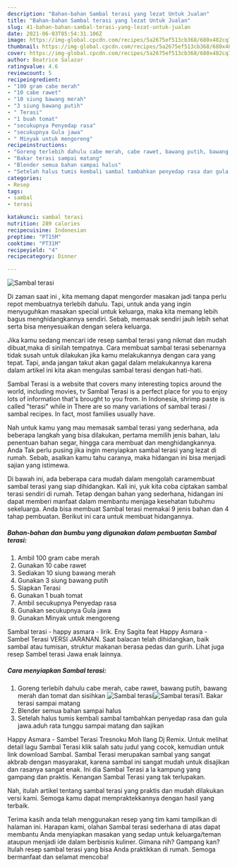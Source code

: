 ```yaml
---
description: "Bahan-bahan Sambal terasi yang lezat Untuk Jualan"
title: "Bahan-bahan Sambal terasi yang lezat Untuk Jualan"
slug: 41-bahan-bahan-sambal-terasi-yang-lezat-untuk-jualan
date: 2021-06-03T05:54:31.106Z
image: https://img-global.cpcdn.com/recipes/5a2675ef513cb368/680x482cq70/sambal-terasi-foto-resep-utama.jpg
thumbnail: https://img-global.cpcdn.com/recipes/5a2675ef513cb368/680x482cq70/sambal-terasi-foto-resep-utama.jpg
cover: https://img-global.cpcdn.com/recipes/5a2675ef513cb368/680x482cq70/sambal-terasi-foto-resep-utama.jpg
author: Beatrice Salazar
ratingvalue: 4.6
reviewcount: 5
recipeingredient:
- "100 gram cabe merah"
- "10 cabe rawet"
- "10 siung bawang merah"
- "3 siung bawang putih"
- " Terasi"
- "1 buah tomat"
- "secukupnya Penyedap rasa"
- "secukupnya Gula jawa"
- " Minyak untuk mengoreng"
recipeinstructions:
- "Goreng terlebih dahulu cabe merah, cabe rawet, bawang putih, bawang merah dan tomat dan sisihkan"
- "Bakar terasi sampai matang"
- "Blender semua bahan sampai halus"
- "Setelah halus tumis kembali sambal tambahkan penyedap rasa dan gula jawa.aduh rata tunggu sampai matang dan sajikan"
categories:
- Resep
tags:
- sambal
- terasi

katakunci: sambal terasi 
nutrition: 289 calories
recipecuisine: Indonesian
preptime: "PT15M"
cooktime: "PT31M"
recipeyield: "4"
recipecategory: Dinner

---
```



![Sambal terasi](https://img-global.cpcdn.com/recipes/5a2675ef513cb368/680x482cq70/sambal-terasi-foto-resep-utama.jpg)

Di zaman  saat ini , kita memang dapat mengorder masakan jadi tanpa perlu repot membuatnya terlebih dahulu. Tapi, untuk anda yang ingin menyuguhkan masakan special untuk keluarga, maka kita memang lebih bagus menghidangkannya sendiri. Sebab, memasak sendiri jauh lebih sehat serta bisa menyesuaikan dengan selera keluarga.

Jika kamu sedang mencari ide resep sambal terasi yang nikmat dan mudah dibuat,maka di sinilah tempatnya. Cara membuat sambal terasi  sebenarnya tidak susah untuk dilakukan jika kamu melakukannya dengan cara yang tepat. Tapi, anda jangan takut akan gagal dalam melakukannya 
karena dalam artikel ini kita akan mengulas sambal terasi dengan hati-hati.  

Sambal Terasi is a website that covers many interesting topics around the world, including movies, tv Sambal Terasi is a perfect place for you to enjoy lots of information that&#39;s brought to you from. In Indonesia, shrimp paste is called &#34;terasi&#34; while in There are so many variations of sambal terasi / sambal recipes. In fact, most families usually have.

Nah untuk kamu yang mau memasak sambal terasi yang sederhana, ada beberapa langkah yang bisa dilakukan, pertama memilih jenis bahan, lalu penentuan bahan segar, hingga cara membuat dan menghidangkannya. Anda Tak perlu pusing jika ingin menyiapkan sambal terasi yang lezat di rumah. Sebab, asalkan kamu  tahu caranya, maka hidangan ini bisa menjadi sajian yang istimewa.

Di bawah ini, ada beberapa cara mudah dalam mengolah caramembuat sambal terasi yang siap dihidangkan. Kali ini, yuk kita coba ciptakan sambal terasi sendiri di rumah. Tetap dengan bahan yang sederhana, hidangan ini dapat memberi manfaat dalam membantu menjaga kesehatan tubuhmu sekeluarga. Anda bisa membuat Sambal terasi memakai 9 jenis bahan dan 4 tahap pembuatan. Berikut ini cara untuk membuat hidangannya.

<!--inarticleads1-->

##### Bahan-bahan dan bumbu yang digunakan dalam pembuatan Sambal terasi:

1. Ambil 100 gram cabe merah
1. Gunakan 10 cabe rawet
1. Sediakan 10 siung bawang merah
1. Gunakan 3 siung bawang putih
1. Siapkan  Terasi
1. Gunakan 1 buah tomat
1. Ambil secukupnya Penyedap rasa
1. Gunakan secukupnya Gula jawa
1. Gunakan  Minyak untuk mengoreng


Sambal terasi - happy asmara - lirik. Eny Sagita feat Happy Asmara - Sambel Terasi VERSI JARANAN. Saat balacan telah dihidangkan, baik sambal atau tumisan, struktur makanan berasa pedas dan gurih. Lihat juga resep Sambel terasi Jawa enak lainnya. 

<!--inarticleads2-->

##### Cara menyiapkan Sambal terasi:

1. Goreng terlebih dahulu cabe merah, cabe rawet, bawang putih, bawang merah dan tomat dan sisihkan
<img src="https://img-global.cpcdn.com/steps/7a2c1df2676ec887/160x128cq70/sambal-terasi-langkah-memasak-1-foto.jpg" alt="Sambal terasi"><img src="https://img-global.cpcdn.com/steps/d92c0b47893170ea/160x128cq70/sambal-terasi-langkah-memasak-1-foto.jpg" alt="Sambal terasi">1. Bakar terasi sampai matang
1. Blender semua bahan sampai halus
1. Setelah halus tumis kembali sambal tambahkan penyedap rasa dan gula jawa.aduh rata tunggu sampai matang dan sajikan


Happy Asmara - Sambel Terasi Tresnoku Moh Ilang Dj Remix. Untuk melihat detail lagu Sambal Terasi klik salah satu judul yang cocok, kemudian untuk link download Sambal. Sambal Terasi merupakan sambal yang sangat akbrab dengan masyarakat, karena sambal ini sangat mudah untuk disajikan dan rasanya sangat enak. Ini dia Sambal Terasi a la kampung yang gampang dan praktis. Kenangan Sambal Terasi yang tak terlupakan. 

Nah, itulah artikel tentang  sambal terasi  yang praktis dan mudah dilakukan versi kami. Semoga kamu dapat mempraktekkannya dengan hasil yang terbaik. 

Terima kasih anda telah menggunakan resep yang tim kami tampilkan di halaman ini. Harapan kami, olahan  Sambal terasi sederhana di atas dapat membantu Anda menyiapkan masakan yang sedap untuk keluarga/teman ataupun menjadi ide dalam berbisnis kuliner. Gimana nih? Gampang kan? Itulah resep sambal terasi yang bisa Anda praktikkan di rumah. Semoga bermanfaat dan selamat mencoba!


